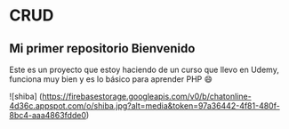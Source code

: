 # CRUD
## Mi primer repositorio **Bienvenido**


Este es un proyecto que estoy haciendo de un curso que llevo en Udemy, funciona muy bien y es lo básico para aprender PHP :smile:

![shiba] (https://firebasestorage.googleapis.com/v0/b/chatonline-4d36c.appspot.com/o/shiba.jpg?alt=media&token=97a36442-4f81-480f-8bc4-aaa4863fdde0)